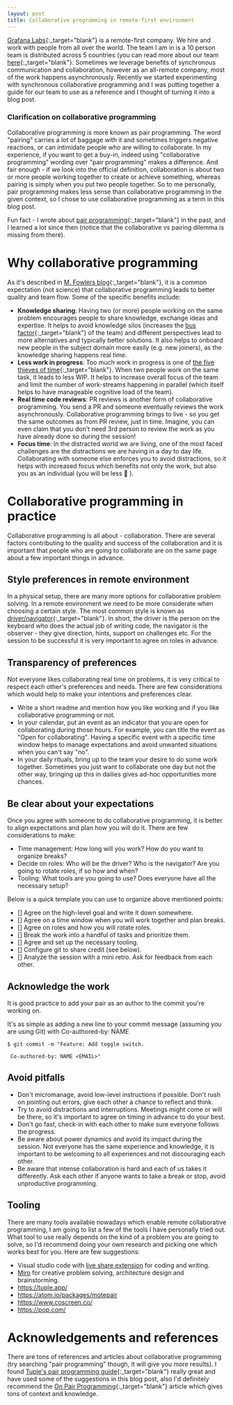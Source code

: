 ```yaml
---
layout: post
title: Collaborative programming in remote-first environment
---
```

 
[Grafana Labs](https://grafana.com/){:_target="blank"} is a remote-first company. We hire and work with people from all over the world. The team I am in is a 10 person team is distributed across 5 countries (you can read more about our team [here](https://grafana.com/blog/2022/01/07/building-an-effective-remote-first-team-during-the-pandemic/){:_target="blank"}. Sometimes we leverage benefits of synchronous communication and collaboration, however as an all-remote company, most of the work happens asynchronously. Recently we started experimenting with synchronous collaborative programming and I was putting together a guide for our team to use as a reference and I thought of turning it into a blog post.
 

### Clarification on collaborative programming
 
Collaborative programming is more known as pair programming. The word "pairing" carries a lot of baggage with it and sometimes triggers negative reactions, or can intimidate people who are willing to collaborate. In my experience, if you want to get a buy-in, indeed using "collaborative programming" wording over "pair programming" makes a difference. And fair enough - if we look into the official definition, collaboration is about two or more people working together to create or achieve something, whereas pairing is simply when you put two people together. So to me personally, pair programming makes less sense than collaborative programming in the given context, so I chose to use collaborative programming as a term in this blog post.

Fun fact - I wrote about [pair programming](https://vtorosyan.github.io/pair-programming/){:_target="blank"} in the past, and I learned a lot since then (notice that the collaborative vs pairing dilemma is missing from there). 
 
# Why collaborative programming
 
As it's described in [M. Fowlers blog](https://martinfowler.com/articles/on-pair-programming.html#Benefits){:_target="blank"}, it is a common expectation (not science) that collaborative programming leads to better quality and team flow. Some of the specific benefits include:
 
- **Knowledge sharing**: Having two (or more) people working on the same problem encourages people to share knowledge, exchange ideas and expertise. It helps to avoid knowledge silos (increases the [bus factor](https://en.wikipedia.org/wiki/Bus_factor){:_target="blank"} of the team) and different perspectives lead to more alternatives and typically better solutions. It also helps to onboard new people in the subject domain more easily (e.g. new joiners), as the knowledge sharing happens real time.
- **Less work in progress**: Too much work in progress is one of [the five thieves of time](https://itrevolution.com/the-five-time-thieves/){:_target="blank"}. When two people work on the same task, it leads to less WIP. It helps to increase overall focus of the team and limit the number of work-streams happening in parallel (which itself helps to have manageable cognitive load of the team).
- **Real time code reviews**: PR reviews is another form of collaborative programming. You send a PR and someone eventually reviews the work asynchronously. Collaborative programming brings to live - so you get the same outcomes as from PR review, just in time. Imagine, you can even claim that you don't need 3rd person to review the work as you have already done so during the session!
- **Focus time**: In the distracted world we are living, one of the most faced challenges are the distractions we are having in a day to day life. Collaborating with someone else enforces you to avoid distractions, so it helps with increased focus which benefits not only the work, but also you as an individual (you will be less 🥱 ).
 
# Collaborative programming in practice
 
Collaborative programming is all about - collaboration. There are several factors contributing to the quality and success of the collaboration and it is important that people who are going to collaborate are on the same page about a few important things in advance.
 
## Style preferences in remote environment
 
In a physical setup, there are many more options for collaborative problem solving. In a remote environment we need to be more considerate when choosing a certain style. The most common style is known as [driver/navigator](https://martinfowler.com/articles/on-pair-programming.html#DriverAndNavigator){:_target="blank"}. In short, the driver is the person on the keyboard who does the actual job of writing code, the navigator is the observer - they give direction, hints, support on challenges etc. For the session to be successful it is very important to agree on roles in advance.
 
## Transparency of preferences
 
Not everyone likes collaborating real time on problems, it is very critical to respect each other's preferences and needs. There are few considerations which would help to make your intentions and preferences clear.
 
- Write a short readme and mention how you like working and if you like collaborative programming or not. 
- In your calendar, put an event as an indicator that you are open for collaborating during those hours. For example, you can title the event as "Open for collaborating". Having a specific event with a specific time window helps to manage expectations and avoid unwanted situations when you can't say "no".
- In your daily rituals, bring up to the team your desire to do some work together. Sometimes you just want to collaborate one day but not the other way, bringing up this in dailies gives ad-hoc opportunities more chances.
 
## Be clear about your expectations
 
Once you agree with someone to do collaborative programming, it is better to align expectations and plan how you will do it. There are few considerations to make:
 
- Time management: How long will you work? How do you want to organize breaks?
- Decide on roles: Who will be the driver? Who is the navigator? Are you going to rotate roles, if so how and when?
- Tooling: What tools are you going to use? Does everyone have all the necessary setup?
 
Below is a quick template you can use to organize above mentioned points:
 
- [] Agree on the high-level goal and write it down somewhere.
- [] Agree on a time window when you will work together and plan breaks.
- [] Agree on roles and how you will rotate roles.
- [] Break the work into a handful of tasks and prioritize them.
- [] Agree and set up the necessary tooling.
- [] Configure git to share credit (see below).
- [] Analyze the session with a mini retro. Ask for feedback from each other.
 
## Acknowledge the work
 
It is good practice to add your pair as an author to the commit you're working on.
 
It's as simple as adding a new line to your commit message (assuming you are using Git) with Co-authored-by: NAME <EMAIL>
 
```
$ git commit -m "Feature: Add toggle switch.
 
 Co-authored-by: NAME <EMAIL>"
```

## Avoid pitfalls
 
- Don't micromanage, avoid low-level instructions if possible. Don't rush on pointing out errors, give each other a chance to reflect and think.
- Try to avoid distractions and interruptions. Meetings might come or will be there, so it's important to agree on timing in advance to do your best.
- Don't go fast, check-in with each other to make sure everyone follows the progress.
- Be aware about power dynamics and avoid its impact during the session. Not everyone has the same experience and knowledge, it is important to be welcoming to all experiences and not discouraging each other.
- Be aware that intense collaboration is hard and each of us takes it differently. Ask each other if anyone wants to take a break or stop, avoid unproductive programming.
 
## Tooling
 
There are many tools available nowadays which enable remote collaborative programming, I am going to list a few of the tools I have personally tried out. What tool to use really depends on the kind of a problem you are going to solve, so I'd recommend doing your own research and picking one which works best for you. Here are few suggestions:
 
- Visual studio code with [live share extension](https://marketplace.visualstudio.com/items?itemName=MS-vsliveshare.vsliveshare) for coding and writing.
- [Miro](https://miro.com/app/) for creative problem solving, architecture design and brainstorming.
- https://tuple.app/
- https://atom.io/packages/motepair
- https://www.coscreen.co/
- https://pop.com/
 
# Acknowledgements and references
 
There are tons of references and articles about collaborative programming (try searching "pair programming" though, it will give you more results). I found [Tuple's pair programming guide](https://tuple.app/pair-programming-guide/the-case-for-pair-programming){:_target="blank"} really great and have used some of the suggestions in this blog post, also I'd definitely recommend the [On Pair Programming](https://martinfowler.com/articles/on-pair-programming.html){:_target="blank"} article which gives tons of context and knowledge.
